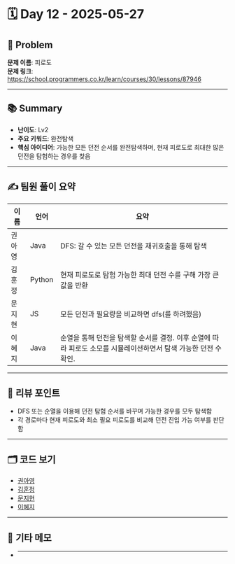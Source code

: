 # 🗓️ Day 12 - 2025-05-27

## 🧩 Problem

**문제 이름**: 피로도  
**문제 링크**: https://school.programmers.co.kr/learn/courses/30/lessons/87946

---

## 📚 Summary

- **난이도**: Lv2
- **주요 키워드**: 완전탐색
- **핵심 아이디어**: 가능한 모든 던전 순서를 완전탐색하며, 현재 피로도로 최대한 많은 던전을 탐험하는 경우를 찾음

---

## ✍️ 팀원 풀이 요약

| 이름   | 언어   | 요약                                                                                                             |
| ------ | ------ | ---------------------------------------------------------------------------------------------------------------- |
| 권아영 | Java   | DFS: 갈 수 있는 모든 던전을 재귀호출을 통해 탐색                                                                 |
| 김훈정 | Python | 현재 피로도로 탐험 가능한 최대 던전 수를 구해 가장 큰 값을 반환                                                  |
| 문지현 | JS     | 모든 던전과 필요량을 비교하면 dfs(를 하려했음)                                                                   |
| 이혜지 | Java   | 순열을 통해 던전을 탐색할 순서를 결정. 이후 순열에 따라 피로도 소모를 시뮬레이션하면서 탐색 가능한 던전 수 확인. |

---

## 🧠 리뷰 포인트

- DFS 또는 순열을 이용해 던전 탐험 순서를 바꾸며 가능한 경우를 모두 탐색함
- 각 경로마다 현재 피로도와 최소 필요 피로도를 비교해 던전 진입 가능 여부를 판단함

---

## 🗂️ 코드 보기

- [권아영](./Ahyeong0527.java)
- [김훈정](./hoonjeong0527.py)
- [문지현](./)
- [이혜지](./Hyeji0527.java)

---

## 💬 기타 메모

- ***
